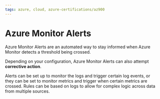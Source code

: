 ```yaml
---
tags: azure, cloud, azure-certifications/az900
---
```


# Azure Monitor Alerts

Azure Monitor Alerts are an automated way to stay informed when Azure Monitor detects a threshold being crossed.

Depending on your configuration, Azure Monitor Alerts can also attempt **corrective action**.

Alerts can be set up to monitor the logs and trigger certain log events, or they can be set to monitor metrics and trigger when certain metrics are crossed. Rules can be based on logs to allow for complex logic across data from multiple sources.
